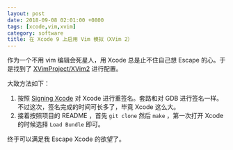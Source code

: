 ```yaml
---
layout: post
date: 2018-09-08 02:01:00 +0800
tags: [xcode,vim,xvim]
category: software
title: 在 Xcode 9 上启用 Vim 模拟（XVim 2） 
---
```


作为一个不用 vim 编辑会死星人，用 Xcode 总是止不住自己想 Escape 的心。于是找到了 [XVimProject/XVim2](https://github.com/XVimProject/XVim) 进行配置。

大致方法如下：

1. 按照 [Signing Xcode](https://github.com/XVimProject/XVim2/blob/master/SIGNING_Xcode.md) 对 Xcode 进行重签名。套路和对 GDB 进行签名一样。不过这次，签名完成的时间可长多了，毕竟 Xcode 这么大。
2. 接着按照项目的 README ，首先 `git clone` 然后 `make` ，第一次打开 Xcode 的时候选择 `Load Bundle` 即可。

终于可以满足我 Escape Xcode 的欲望了。
